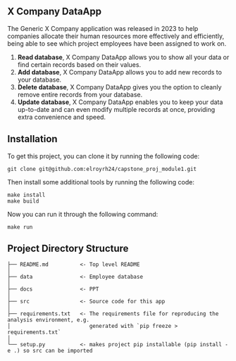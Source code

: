 
## X Company DataApp
The Generic X Company application was released in 2023 to help companies allocate their human resources more effectively and efficiently, being able to see which project employees have been assigned to work on.

1. **Read database**, X Company DataApp allows you to show all your data or find certain records based on their values.
2. **Add database**, X Company DataApp allows you to add new records to your database.
3. **Delete database**, X Company DataApp gives you the option to cleanly remove entire records from your database.
4. **Update database**, X Company DataApp enables you to keep your data up-to-date and can even modify multiple records at once, providing extra convenience and speed.

## Installation
To get this project, you can clone it by running the following code:

    git clone git@github.com:elroyrh24/capstone_proj_module1.git

Then install some additional tools by running the following code:

    make install
    make build

Now you can run it through the following command:

    make run

## Project Directory Structure



    ├── README.md          <- Top level README
    │
    ├── data               <- Employee database
    │
    ├── docs               <- PPT
    │
    ├── src                <- Source code for this app
    │
    ├── requirements.txt   <- The requirements file for reproducing the analysis environment, e.g.
    │                         generated with `pip freeze > requirements.txt`
    │
    └── setup.py           <- makes project pip installable (pip install -e .) so src can be imported


